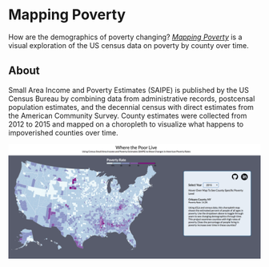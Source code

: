 # Mapping Poverty
How are the demographics of poverty changing? [*Mapping Poverty*](https://swetagsanghavi.github.io/MappingPoverty/) is a visual exploration of the US census data on poverty by county over time.

## About
Small Area Income and Poverty Estimates (SAIPE) is published by the US Census Bureau by combining data from administrative records, postcensal population estimates, and the decennial census with direct estimates from the American Community Survey. County estimates were collected from 2012 to 2015 and mapped on a choropleth to visualize what happens to impoverished counties over time.

![choropleth](./docs/images/choropleth.png)
